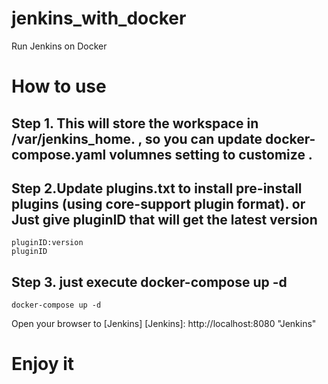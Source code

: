 # jenkins_with_docker
Run Jenkins on Docker


#   How to use 

## Step 1. This will store the workspace in /var/jenkins_home. , so you can update docker-compose.yaml volumnes setting to customize .

## Step 2.Update plugins.txt to install pre-install plugins  (using core-support plugin format). or Just give pluginID that will get the latest version
    
    pluginID:version
    pluginID
## Step 3. just execute docker-compose up -d 
    
    docker-compose up -d 

Open your browser to [Jenkins]
[Jenkins]: http://localhost:8080       "Jenkins"

# Enjoy it

    